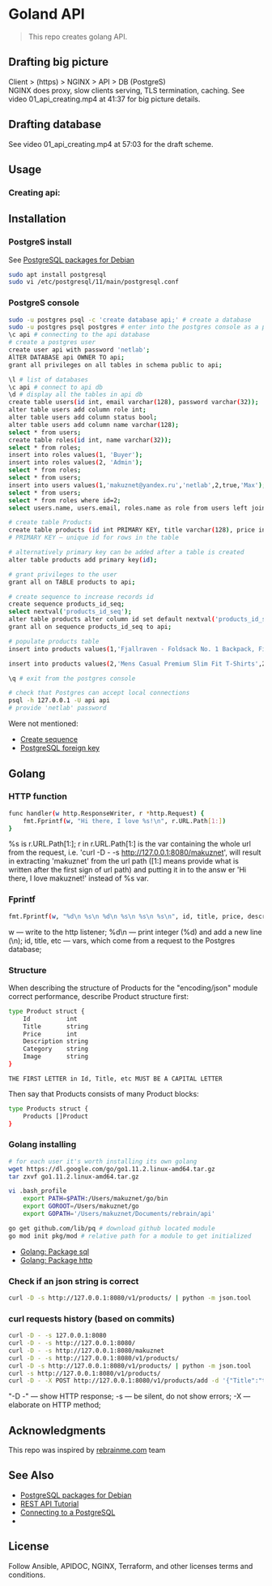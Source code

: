 # Goland API

> This repo creates golang API.   

## Drafting big picture
Client > (https) > NGINX > API > DB (PostgreS)  
NGINX does proxy, slow clients serving, TLS termination, caching.
See video 01_api_creating.mp4 at 41:37 for big picture details.

## Drafting database
See video 01_api_creating.mp4 at 57:03 for the draft scheme.

 

## Usage 
### Creating api:

## Installation  
### PostgreS install
See [PostgreSQL packages for Debian](https://wiki.postgresql.org/wiki/Apt)
```bash
sudo apt install postgresql
sudo vi /etc/postgresql/11/main/postgresql.conf

```

### PostgreS console
```bash
sudo -u postgres psql -c 'create database api;' # create a database
sudo -u postgres psql postgres # enter into the postgres console as a postgres user
\c api # connecting to the api database
# create a postgres user
create user api with password 'netlab';
AlTER DATABASE api OWNER TO api;
grant all privileges on all tables in schema public to api;

\l # list of databases  
\c api # connect to api db
\d # display all the tables in api db
create table users(id int, email varchar(128), password varchar(32));
alter table users add column role int;
alter table users add column status bool;
alter table users add column name varchar(128);
select * from users;  
create table roles(id int, name varchar(32));
select * from roles;
insert into roles values(1, 'Buyer');
insert into roles values(2, 'Admin');
select * from roles;
select * from users;
insert into users values(1,'makuznet@yandex.ru','netlab',2,true,'Max');
select * from users;
select * from roles where id=2;
select users.name, users.email, roles.name as role from users left join roles on users.role=roles.id; 

# create table Products
create table products (id int PRIMARY KEY, title varchar(128), price int, description varchar(1024), category varchar(32), image varchar(128));
# PRIMARY KEY — unique id for rows in the table

# alternatively primary key can be added after a table is created
alter table products add primary key(id);

# grant privileges to the user
grant all on TABLE products to api;

# create sequence to increase records id 
create sequence products_id_seq;
select nextval('products_id_seq');
alter table products alter column id set default nextval('products_id_seq');
grant all on sequence products_id_seq to api;

# populate products table
insert into products values(1,'Fjallraven - Foldsack No. 1 Backpack, Fits 15 Laptops',109.95,'Your perfect pack for everyday use and walks in the forest. Stash your laptop (up to 15 inches) in the padded sleeve, your everyday','men clothing','https://fakestoreapi.com/img/81fPKd-2AYL._AC_SL1500_.jpg');

insert into products values(2,'Mens Casual Premium Slim Fit T-Shirts',22.3,'Slim-fitting style, contrast raglan long sleeve, three-button henley placket, light weight & soft fabric for breathable and comfortable wearing. And Solid stitched shirts with round neck made for durability and a great fit for casual fashion wear and diehard baseball fans. The Henley style round neckline includes a three-button placket.','men clothing','https://fakestoreapi.com/img/71-3HjGNDUL._AC_SY879._SX._UX._SY._UY_.jpg');

\q # exit from the postgres console

# check that Postgres can accept local connections
psql -h 127.0.0.1 -U api api
# provide 'netlab' password
```

Were not mentioned:
- [Create sequence](https://postgrespro.ru/docs/postgresql/9.6/sql-createsequence)  
- [PostgreSQL foreign key](https://www.postgresqltutorial.com/postgresql-foreign-key) 

## Golang
### HTTP function
```bash
func handler(w http.ResponseWriter, r *http.Request) {
	fmt.Fprintf(w, "Hi there, I love %s!\n", r.URL.Path[1:])
}
```
%s is r.URL.Path[1:];
r in r.URL.Path[1:] is the var containing the whole url from the request, i.e. 'curl -D - -s http://127.0.0.1:8080/makuznet', will result in extracting 'makuznet' from the url path ([1:] means provide what is written after the first sign of url path) and putting it in to the answ er 'Hi there, I love makuznet!' instead of %s var.

### Fprintf
```bash
fmt.Fprintf(w, "%d\n %s\n %d\n %s\n %s\n %s\n", id, title, price, description, category, image)
```
w — write to the http listener;
%d\n — print integer (%d) and add a new line (\n);
id, title, etc — vars, which come from a request to the Postgres database;

### Structure
When describing the structure of Products for the "encoding/json" module correct performance, describe Product structure first: 
```bash
type Product struct {
	Id          int
	Title       string
	Price       int
	Description string
	Category    string
	Image       string
}
``` 
`THE FIRST LETTER in Id, Title, etc MUST BE A CAPITAL LETTER`

Then say that Products consists of many Product blocks:
```bash
type Products struct {
	Products []Product
}
```

### Golang installing
```bash
# for each user it's worth installing its own golang
wget https://dl.google.com/go/go1.11.2.linux-amd64.tar.gz
tar zxvf go1.11.2.linux-amd64.tar.gz

vi .bash_profile
    export PATH=$PATH:/Users/makuznet/go/bin
    export GOROOT=/Users/makuznet/go
    export GOPATH='/Users/makuznet/Documents/rebrain/api'

go get github.com/lib/pq # download github located module
go mod init pkg/mod # relative path for a module to get initialized
```

- [Golang: Package sql](https://golang.org/pkg/database/sql)
- [Golang: Package http](https://golang.org/pkg/net/http)

### Check if an json string is correct 
```bash
curl -D -s http://127.0.0.1:8080/v1/products/ | python -m json.tool
```

### curl requests history (based on commits)
```bash
curl -D - -s 127.0.0.1:8080
curl -D - -s http://127.0.0.1:8080/
curl -D - -s http://127.0.0.1:8080/makuznet
curl -D - -s http://127.0.0.1:8080/v1/products/
curl -D -s http://127.0.0.1:8080/v1/products/ | python -m json.tool
curl -s http://127.0.0.1:8080/v1/products/
curl -D - -X POST http://127.0.0.1:8080/v1/products/add -d '{"Title":"test1","Price":33,"Description":"The coolest stuff","Category":"men clothes","Image":"https://fakeapi.com/thecoolestimage.jpg"}'

```
"-D -" — show HTTP response;
-s — be silent, do not show errors;
-X — elaborate on HTTP method;

## Acknowledgments

This repo was inspired by [rebrainme.com](https://rebrainme.com) team

## See Also
- [PostgreSQL packages for Debian](https://wiki.postgresql.org/wiki/Apt)
- [REST API Tutorial](https://www.restapitutorial.com/lessons/httpmethods.html)
- [Connecting to a PostgreSQL](https://www.calhoun.io/connecting-to-a-postgresql-database-with-gos-database-sql-package/)
- []()

## License
Follow Ansible, APIDOC, NGINX, Terraform, and other licenses terms and conditions.